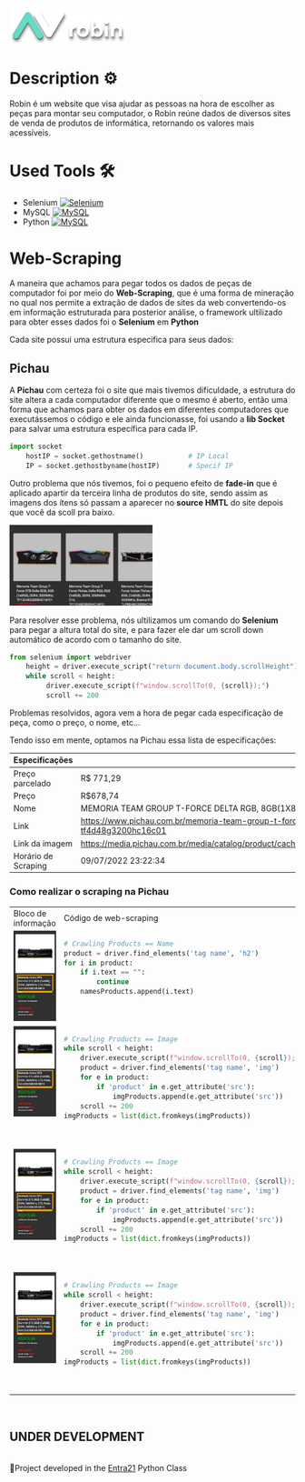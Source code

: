 <h1>
  <a href="https://www.google.com/"> <img src="img/robin-logo.png" width="40%"> </a>
</h1>

<h1> Description ⚙ </h1>

<p> Robin é um website que visa ajudar as pessoas na hora de escolher as peças para montar seu computador, o Robin reúne dados de diversos sites de venda de produtos de informática, retornando os valores mais acessíveis. </p>

<h1> Used Tools 🛠 </h1>

- Selenium <a href="https://selenium.dev"><img src="https://selenium.dev/images/selenium_logo_square_green.png" width="25" alt="Selenium"/></a>
- MySQL <a href="https://selenium.dev"><img src="https://kinsta.com/wp-content/uploads/2019/04/mysql-logo-1.svg" width="43" alt="MySQL"/></a>
- Python <a href="https://selenium.dev"><img src="https://upload.wikimedia.org/wikipedia/commons/thumb/0/0a/Python.svg/1200px-Python.svg.png" width="23" alt="MySQL"/></a>

<h1> Web-Scraping </h1>

<p> A maneira que achamos para pegar todos os dados de peças de computador foi por meio do <strong>Web-Scraping</strong>, que é uma forma de mineração no qual nos permite a extração de dados de sites da web convertendo-os em informação estruturada para posterior análise, o framework ultilizado para obter esses dados foi o <strong>Selenium</strong> em <strong>Python</strong> </p>
<p> Cada site possui uma estrutura especifica para seus dados: </p>

<h2> Pichau </h2>

<p> A <strong>Pichau</strong> com certeza foi o site que mais tivemos dificuldade, a estrutura do site altera a cada computador diferente que o mesmo é aberto, então uma forma que achamos para obter os dados em diferentes computadores que executássemos o código e ele ainda funcionasse, foi usando a <strong>lib Socket</strong> para salvar uma estrutura específica para cada IP. </p>

```python
import socket
    hostIP = socket.gethostname()           # IP Local
    IP = socket.gethostbyname(hostIP)       # Specif IP
```

<p> Outro problema que nós tivemos, foi o pequeno efeito de <strong>fade-in</strong> que é aplicado apartir da terceira linha de produtos do site, sendo assim as imagens dos ítens só passam a aparecer no <strong>source HMTL</strong> do site depois que você da scoll pra baixo. </p>

<img src="img/robin.gif" width="50%">

<p> Para resolver esse problema, nós ultilizamos um comando do <strong>Selenium</strong> para pegar a altura total do site, e para fazer ele dar um scroll down automático de acordo com o tamanho do site. </p>

```python
from selenium import webdriver
    height = driver.execute_script("return document.body.scrollHeight") 
    while scroll < height:
         driver.execute_script(f"window.scrollTo(0, {scroll});")
         scroll += 200
```
<p> Problemas resolvidos, agora vem a hora de pegar cada especificação de peça, como o preço, o nome, etc... </p>
<p> Tendo isso em mente, optamos na Pichau essa lista de especificações:</p>

| Especificações | Dados |
| --- | --- |
| Preço parcelado | R$ 771,29 |
| Preço | R$678,74 |
| Nome | MEMORIA TEAM GROUP T-FORCE DELTA RGB, 8GB(1X8GB), DDR4, 3200MHZ, C16, BRANCO, TF4D48G3200HC16C01 |
| Link | https://www.pichau.com.br/memoria-team-group-t-force-delta-rgb-8gb-1x8gb-ddr4-3200mhz-c16-branco-tf4d48g3200hc16c01 |
| Link da imagem | https://media.pichau.com.br/media/catalog/product/cache/2f958555330323e505eba7ce930bdf27/t/f/tf4d48g3200hc16c011.jpg |
| Horário de Scraping | 09/07/2022 23:22:34 |

<h3> Como realizar o <strong>scraping</strong> na Pichau </h3>

<table>
  <tr>
    <td>Bloco de informação </td>
     <td>Código de web-scraping</td>
     <td>Explicação</td>
  </tr>
  <tr>
    <td valign="top"><img src="img/Captura de tela 2022-09-10 224901.jpg" width="200%"></td>
    <td valign="top">
    
```python
# Crawling Products == Name
product = driver.find_elements('tag name', 'h2')
for i in product:
    if i.text == "":
        continue
    namesProducts.append(i.text)
``` 

</td>
<td valign="top">

No site da Pichau os títulos dos produtos são separados em tags ``h2``, sendo assim temos que puxar todas as tags h2 do site usando
``find_elements('tag name', 'h2')``

</td>
  <tr>
    <td valign="top"><img src="img/Captura de tela 2022-09-10 224901.jpg" width="200%"></td>
    <td valign="top">
    
```python
# Crawling Products == Image
while scroll < height:
    driver.execute_script(f"window.scrollTo(0, {scroll});")
    product = driver.find_elements('tag name', 'img')
    for e in product:
        if 'product' in e.get_attribute('src'):
            imgProducts.append(e.get_attribute('src'))
    scroll += 200
imgProducts = list(dict.fromkeys(imgProducts))
``` 

</td>
<td valign="top">

  As imagens dos produtos são separados em tags ``img`` devido ao problema do <strong>fade-in</strong> explicado acima. Temos que usar um comando  ``driver.execute_script(f"window.scrollTo(0, {scroll});")`` dentro de um laço ``` while ``` para que o código fique dando scrap e descendo, depois temos separar as imagens dos produtos usando: 
```python
for e in product:
        if 'product' in e.get_attribute('src'):
            imgProducts.append(e.get_attribute('src'))
``` 

</td>
<td valign="top">

No site da Pichau os títulos dos produtos são separados em tags ``h2``, sendo assim temos que puxar todas as tags h2 do site usando
``find_elements('tag name', 'h2')``

</td>
  <tr>
    <td valign="top"><img src="img/Captura de tela 2022-09-10 224901.jpg" width="200%"></td>
    <td valign="top">
    
```python
# Crawling Products == Image
while scroll < height:
    driver.execute_script(f"window.scrollTo(0, {scroll});")
    product = driver.find_elements('tag name', 'img')
    for e in product:
        if 'product' in e.get_attribute('src'):
            imgProducts.append(e.get_attribute('src'))
    scroll += 200
imgProducts = list(dict.fromkeys(imgProducts))
``` 

</td>
<td valign="top">

  As imagens dos produtos são separados em tags ``img`` devido ao problema do <strong>fade-in</strong> explicado acima. Temos que usar um comando  ``driver.execute_script(f"window.scrollTo(0, {scroll});")`` dentro de um laço ``` while ``` para que o código fique dando scrap e descendo, depois temos separar as imagens dos produtos usando: 
```python
for e in product:
        if 'product' in e.get_attribute('src'):
            imgProducts.append(e.get_attribute('src'))
``` 

</td>
<td valign="top">

No site da Pichau os títulos dos produtos são separados em tags ``h2``, sendo assim temos que puxar todas as tags h2 do site usando
``find_elements('tag name', 'h2')``

</td>
  <tr>
    <td valign="top"><img src="img/Captura de tela 2022-09-10 224901.jpg" width="200%"></td>
    <td valign="top">
    
```python
# Crawling Products == Image
while scroll < height:
    driver.execute_script(f"window.scrollTo(0, {scroll});")
    product = driver.find_elements('tag name', 'img')
    for e in product:
        if 'product' in e.get_attribute('src'):
            imgProducts.append(e.get_attribute('src'))
    scroll += 200
imgProducts = list(dict.fromkeys(imgProducts))
``` 

</td>
<td valign="top">

  As imagens dos produtos são separados em tags ``img`` devido ao problema do <strong>fade-in</strong> explicado acima. Temos que usar um comando  ``driver.execute_script(f"window.scrollTo(0, {scroll});")`` dentro de um laço ``` while ``` para que o código fique dando scrap e descendo, depois temos separar as imagens dos produtos usando: 
```python
for e in product:
        if 'product' in e.get_attribute('src'):
            imgProducts.append(e.get_attribute('src'))
``` 

</td>
 </table>
 
<br>
<h2>
UNDER DEVELOPMENT
</h2>
<br>
📜Project developed in the <a href="https://www.entra21.com.br/">Entra21</a> Python Class

